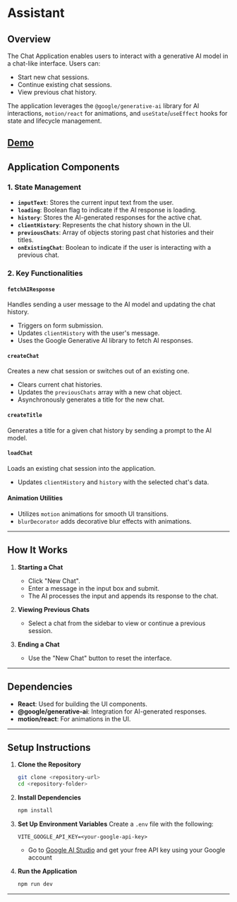 # Assistant

## Overview

The Chat Application enables users to interact with a generative AI model in a chat-like interface. Users can:
- Start new chat sessions.
- Continue existing chat sessions.
- View previous chat history.

The application leverages the `@google/generative-ai` library for AI interactions, `motion/react` for animations, and `useState`/`useEffect` hooks for state and lifecycle management.

[Demo](https://assistant-c08b.onrender.com/)
---

## Application Components

### 1. **State Management**
- **`inputText`**: Stores the current input text from the user.
- **`loading`**: Boolean flag to indicate if the AI response is loading.
- **`history`**: Stores the AI-generated responses for the active chat.
- **`clientHistory`**: Represents the chat history shown in the UI.
- **`previousChats`**: Array of objects storing past chat histories and their titles.
- **`onExistingChat`**: Boolean to indicate if the user is interacting with a previous chat.

### 2. **Key Functionalities**

#### `fetchAIResponse`
Handles sending a user message to the AI model and updating the chat history.
- Triggers on form submission.
- Updates `clientHistory` with the user's message.
- Uses the Google Generative AI library to fetch AI responses.

#### `createChat`
Creates a new chat session or switches out of an existing one.
- Clears current chat histories.
- Updates the `previousChats` array with a new chat object.
- Asynchronously generates a title for the new chat.

#### `createTitle`
Generates a title for a given chat history by sending a prompt to the AI model.

#### `loadChat`
Loads an existing chat session into the application.
- Updates `clientHistory` and `history` with the selected chat's data.

#### Animation Utilities
- Utilizes `motion` animations for smooth UI transitions.
- `blurDecorator` adds decorative blur effects with animations.

---

## How It Works

1. **Starting a Chat**
   - Click "New Chat".
   - Enter a message in the input box and submit.
   - The AI processes the input and appends its response to the chat.

2. **Viewing Previous Chats**
   - Select a chat from the sidebar to view or continue a previous session.

3. **Ending a Chat**
   - Use the "New Chat" button to reset the interface.
---
## Dependencies
- **React**: Used for building the UI components.
- **@google/generative-ai**: Integration for AI-generated responses.
- **motion/react**: For animations in the UI.

---

## Setup Instructions

1. **Clone the Repository**
   ```bash
   git clone <repository-url>
   cd <repository-folder>
   ```

2. **Install Dependencies**
   ```bash
   npm install
   ```

3. **Set Up Environment Variables**
   Create a `.env` file with the following:
   ```env
   VITE_GOOGLE_API_KEY=<your-google-api-key>
   ```
   - Go to [Google AI Studio](https://aistudio.google.com/apikey) and get your free API key using your Google account

4. **Run the Application**
   ```bash
   npm run dev
   ```

---
